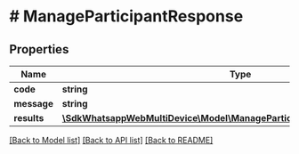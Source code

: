 # # ManageParticipantResponse

## Properties

Name | Type | Description | Notes
------------ | ------------- | ------------- | -------------
**code** | **string** |  | [optional]
**message** | **string** |  | [optional]
**results** | [**\SdkWhatsappWebMultiDevice\Model\ManageParticipantResponseResultsInner[]**](ManageParticipantResponseResultsInner.md) |  | [optional]

[[Back to Model list]](../../README.md#models) [[Back to API list]](../../README.md#endpoints) [[Back to README]](../../README.md)
